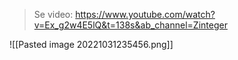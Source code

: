 
>Se video: https://www.youtube.com/watch?v=Ex_g2w4E5lQ&t=138s&ab_channel=Zinteger




![[Pasted image 20221031235456.png]]